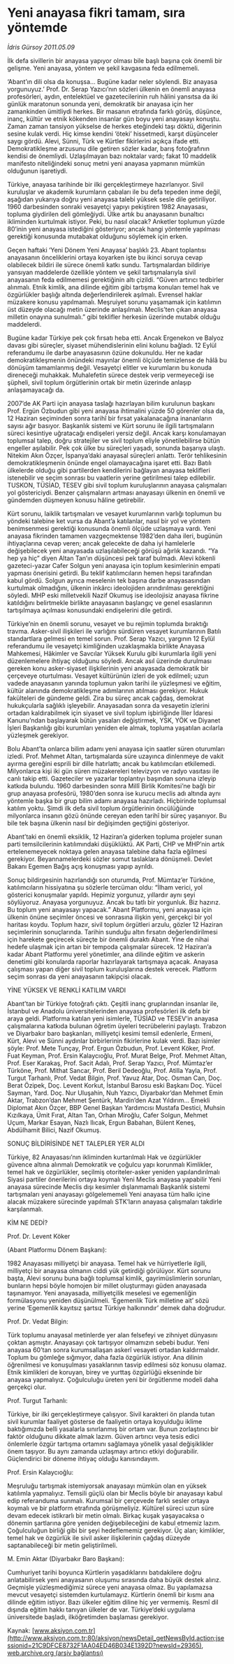# Yeni anayasa fikri tamam, sıra yöntemde

*İdris Gürsoy 2011.05.09*

<font class="agenda2NewsSpot">
 İlk defa sivillerin bir anayasa yapıyor olması bile başlı başına çok önemli bir gelişme. Yeni anayasa, yöntem ve şekil kavgasına feda edilmemeli.
</font>
<font class="newsDetail">
 <p>
  <p class="MsoNormal">
   ‘Abant’ın dili olsa da konuşsa... Bugüne kadar neler söylendi. Biz anayasa yorgunuyuz.’ Prof. Dr. Serap Yazıcı’nın sözleri ülkenin en önemli anayasa profesörleri, aydın, entelektüel ve gazetecilerinin ruh hâlini yansıtsa da iki günlük maratonun sonunda yeni, demokratik bir anayasa için her zamankinden ümitliydi herkes. Bir masanın etrafında farklı görüş, düşünce, inanç, kültür ve etnik kökenden insanlar gün boyu yeni anayasayı konuştu. Zaman zaman tansiyon yükselse de herkes eteğindeki taşı döktü, diğerinin sesine kulak verdi. Hiç kimse kendini ‘öteki’ hissetmedi, karşıt düşünceler saygı gördü. Alevi, Sünni, Türk ve Kürtler fikirlerini açıkça ifade etti. Demokratikleşme arzusunu dile getiren sözler kadar, barış fotoğrafının kendisi de önemliydi. Uzlaşılmayan bazı noktalar vardı; fakat 10 maddelik manifesto niteliğindeki sonuç metni yeni anayasa yapmanın mümkün olduğunun işaretiydi.
  </p>
  <p class="MsoNormal">
   Türkiye, anayasa tarihinde bir ilki gerçekleştirmeye hazırlanıyor. Sivil kuruluşlar ve akademik kurumların çabaları ile bu defa tepeden inme değil, aşağıdan yukarıya doğru yeni anayasa talebi yüksek sesle dile getiriliyor. 1960 darbesinden sonraki vesayetçi yapıyı pekiştiren 1982 Anayasası, topluma giydirilen deli gömleğiydi. Ülke artık bu anayasanın bunaltıcı ikliminden kurtulmak istiyor. Peki, bu nasıl olacak? Anketler toplumun yüzde 80’inin yeni anayasa istediğini gösteriyor; ancak hangi yöntemle yapılması gerektiği konusunda mutabakat olduğunu söylemek için erken.
  </p>
  <p class="MsoNormal">
   Geçen haftaki ‘Yeni Dönem Yeni Anayasa’ başlıklı 23. Abant toplantısı anayasanın önceliklerini ortaya koyarken işte bu ikinci soruya cevap olabilecek bildiri ile sürece önemli katkı sundu. Tartışmalardan bildiriye yansıyan maddelerde özellikle yöntem ve şekil tartışmalarıyla sivil anayasanın feda edilmemesi gerektiğinin altı çizildi. “Güven artırıcı tedbirler alınmalı. Etnik kimlik, ana dilinde eğitim gibi tartışma konuları temel hak ve özgürlükler başlığı altında değerlendirilerek aşılmalı. Evrensel haklar müzakere konusu yapılmamalı. Meşruiyet sorunu yaşamamak için katılımın üst düzeyde olacağı metin üzerinde anlaşılmalı. Meclis’ten çıkan anayasa milletin onayına sunulmalı.” gibi teklifler herkesin üzerinde mutabık olduğu maddelerdi.
  </p>
  <p class="MsoNormal">
   Bugüne kadar Türkiye pek çok fırsatı heba etti. Ancak Ergenekon ve Balyoz davası gibi süreçler, siyaset mühendislerinin elini kolunu bağladı. 12 Eylül referandumu ile darbe anayasasının özüne dokunuldu. Her ne kadar demokratikleşmenin önündeki mayınlar önemli ölçüde temizlense de hâlâ bu dönüşüm tamamlanmış değil. Vesayetçi elitler ve kurumların bu konuda direneceği muhakkak. Muhalefetin sürece destek verip vermeyeceği ise şüpheli, sivil toplum örgütlerinin ortak bir metin üzerinde anlaşıp anlaşamayacağı da.
   <span>
   </span>
  </p>
  <p class="MsoNormal">
   2007’de AK Parti için anayasa taslağı hazırlayan bilim kurulunun başkanı Prof. Ergün Özbudun gibi yeni anayasa ihtimalini yüzde 50 görenler olsa da, 12 Haziran seçiminden sonra tarihî bir fırsat yakalanacağına inananların sayısı ağır basıyor. Başkanlık sistemi ve Kürt sorunu ile ilgili tartışmaların süreci kesintiye uğratacağı endişeleri yersiz değil. Ancak karşı konulamayan toplumsal talep, doğru stratejiler ve sivil toplum eliyle yönetilebilirse bütün engeller aşılabilir. Pek çok ülke bu süreçleri yaşadı, sonunda başarıya ulaştı. Nitekim Akın Özçer, İspanya’daki anayasal süreçleri anlattı. Terör tehlikesinin demokratikleşmenin önünde engel olamayacağına işaret etti. Bazı Batılı ülkelerde olduğu gibi partilerden kendilerini bağlayan anayasa teklifleri istenebilir ve seçim sonrası bu vaatlerin yerine getirilmesi talep edilebilir. TUSKON, TÜSİAD, TESEV gibi sivil toplum kuruluşlarının anayasa çalışmaları yol göstericiydi. Benzer çalışmaların artması anayasayı ülkenin en önemli ve gündemden düşmeyen konusu hâline getirebilir.
  </p>
  <p class="MsoNormal">
   Kürt sorunu, laiklik tartışmaları ve vesayet kurumlarının varlığı toplumun bu yöndeki talebine ket vursa da Abant’a katılanlar, nasıl bir yol ve yöntem benimsenmesi gerektiği konusunda önemli ölçüde uzlaşmaya vardı. Yeni anayasa fikrinden tamamen vazgeçmektense 1982’den daha ileri, bugünün ihtiyaçlarına cevap veren; ancak gelecekte de daha iyi hamlelerle değişebilecek yeni anayasada uzlaşılabileceği görüşü ağırlık kazandı. “Ya hep ya hiç” diyen Altan Tan’ın düşüncesi pek taraf bulmadı. Alevi kökenli gazeteci-yazar Cafer Solgun yeni anayasa için toplum kesimlerinin empati yapması önerisini getirdi. Bu teklif katılımcıların hemen hepsi tarafından kabul gördü. Solgun ayrıca meselenin tek başına darbe anayasasından kurtulmak olmadığını, ülkenin inkârcı ideolojiden arındırılması gerektiğini söyledi. MHP eski milletvekili Nazif Okumuş ise ideolojisiz anayasa fikrine katıldığını belirtmekle birlikte anayasanın başlangıç ve genel esaslarının tartışılmaya açılması konusundaki endişelerini dile getirdi.
  </p>
  <p class="MsoNormal">
   Türkiye’nin en önemli sorunu, vesayet ve bu rejimin toplumda bıraktığı travma. Asker-sivil ilişkileri ile varlığını sürdüren vesayet kurumlarının Batılı standartlara gelmesi en temel sorun. Prof. Serap Yazıcı, yargının 12 Eylül referandumu ile vesayetçi kimliğinden uzaklaşmakla birlikte Anayasa Mahkemesi, Hâkimler ve Savcılar Yüksek Kurulu gibi kurumlarla ilgili yeni düzenlemelere ihtiyaç olduğunu söyledi. Ancak asıl üzerinde durulması gereken konu asker-siyaset ilişkilerinin yeni anayasada demokratik bir çerçeveye oturtulması. Vesayet kültürünün izleri de yok edilmeli; uzun vadede anayasanın yanında toplumun yakın tarihi ile yüzleşmesi ve eğitim, kültür alanında demokratikleşme adımlarının atılması gerekiyor. Hukuk fakülteleri de gündeme geldi. Zira bu süreç ancak çağdaş, demokrat hukukçularla sağlıklı işleyebilir. Anayasadan sonra da vesayetin izlerini ortadan kaldırabilmek için siyaset ve sivil toplum işbirliğinde İller İdaresi Kanunu’ndan başlayarak bütün yasaları değiştirmek, YSK, YÖK ve Diyanet İşleri Başkanlığı gibi kurumları yeniden ele almak, topluma yaşatılan acılarla yüzleşmek gerekiyor.
  </p>
  <p class="MsoNormal">
   Bolu Abant’ta onlarca bilim adamı yeni anayasa için saatler süren oturumları izledi. Prof. Mehmet Altan, tartışmalarda süre uzayınca dinlenmeye de vakit ayırma gereğini esprili bir dille hatırlattı; ancak bu katılımcıları etkilemedi. Milyonlarca kişi iki gün süren müzakereleri televizyon ve radyo vasıtası ile canlı takip etti. Gazeteciler ve yazarlar toplantıyı başından sonuna izleyip katkıda bulundu. 1960 darbesinden sonra Millî Birlik Komitesi’ne bağlı bir grup anayasa profesörü, 1980’den sonra ise kurucu meclis adı altında aynı yöntemle başka bir grup bilim adamı anayasa hazırladı. Hiçbirinde toplumsal katılım yoktu. Şimdi ilk defa sivil toplum örgütlerinin öncülüğünde milyonlarca insanın gözü önünde cereyan eden tarihî bir süreç yaşanıyor. Bu bile tek başına ülkenin nasıl bir değişimden geçtiğini gösteriyor.
  </p>
  <p class="MsoNormal">
   Abant’taki en önemli eksiklik, 12 Haziran’a giderken topluma projeler sunan parti temsilcilerinin katılımındaki düşüklüktü. AK Parti, CHP ve MHP’nin artık ertelenemeyecek noktaya gelen anayasa talebine daha fazla eğilmesi gerekiyor. Beyannamelerdeki sözler somut taslaklara dönüşmeli. Devlet Bakanı Egemen Bağış açış konuşması yapıp ayrıldı.
  </p>
  <p class="MsoNormal">
   Sonuç bildirgesinin hazırlandığı son oturumda, Prof. Mümtaz’er Türköne, katılımcıların hissiyatına şu sözlerle tercüman oldu: “İlham verici, yol gösterici konuşmalar yapıldı. Hepimiz yorgunuz, yıllardır aynı şeyi söylüyoruz. Anayasa yorgunuyuz. Ancak bu tatlı bir yorgunluk. Biz hazırız. Bu toplum yeni anayasayı yapacak.” Abant Platformu, yeni anayasa için ülkenin önüne seçimler öncesi ve sonrasına ilişkin yeni, gerçekçi bir yol haritası koydu. Toplum hazır, sivil toplum örgütleri arzulu, gözler 12 Haziran seçimlerinin sonuçlarında. Tarihin sunduğu altın fırsatın değerlendirilmesi için harekete geçirecek süreçte bir önemli duraktı Abant. Yine de nihai hedefe ulaşmak için artan bir tempoda çalışmalar sürecek. 12 Haziran’a kadar Abant Platformu yerel yönetimler, ana dilinde eğitim ve askerin denetimi gibi konularda raporlar hazırlayarak tartışmaya açacak. Anayasa çalışması yapan diğer sivil toplum kuruluşlarına destek verecek. Platform seçim sonrası da yeni anayasanın takipçisi olacak.
  </p>
  <p class="MsoNormal">
  </p>
  <p class="MsoNormal">
   YİNE YÜKSEK VE RENKLİ KATILIM VARDI
  </p>
  <p class="MsoNormal">
  </p>
  <p class="MsoNormal">
   Abant’tan bir Türkiye fotoğrafı çıktı. Çeşitli inanç gruplarından insanlar ile, İstanbul ve Anadolu üniversitelerinden anayasa profesörleri ilk defa bir araya geldi. Platforma katılan yeni isimlerle, TÜSİAD ve TESEV’in anayasa çalışmalarına katkıda bulunan öğretim üyeleri tecrübelerini paylaştı. Trabzon ve Diyarbakır baro başkanları, milliyetçi kesimi temsil edenlerle, Ermeni, Kürt, Alevi ve Sünni aydınlar birbirlerinin fikirlerine kulak verdi. Bazı isimler şöyle: Prof. Mete Tunçay, Prof. Ergun Özbudun, Prof. Levent Köker, Prof. Fuat Keyman, Prof. Ersin Kalaycıoğlu, Prof. Murat Belge, Prof. Mehmet Altan, Prof. Eser Karakaş, Prof. Sacit Adalı, Prof. Serap Yazıcı, Prof. Mümtaz’er Türköne, Prof. Mithat Sancar, Prof. Beril Dedeoğlu, Prof. Atilla Yayla, Prof. Turgut Tarhanlı, Prof. Vedat Bilgin, Prof. Yavuz Atar, Doç. Osman Can, Doç. Berat Özipek, Doç. Levent Korkut, İstanbul Barosu eski Başkanı Doç. Yücel Sayman, Yard. Doç. Nur Uluşahin, Nuh Yazıcı, Diyarbakır’dan Mehmet Emin Aktar, Trabzon’dan Mehmet Şentürk, Mardin’den Azat Yıldırım... Emekli Diplomat Akın Özçer, BBP Genel Başkan Yardımcısı Mustafa Destici, Muhsin Kızılkaya, Ümit Fırat, Altan Tan, Orhan Miroğlu, Cafer Solgun, Mehmet Uçum, Markar Esayan, Nazlı Ilıcak, Ergun Babahan, Bülent Keneş, Abdülhamit Bilici, Nazif Okumuş.
  </p>
  <p class="MsoNormal">
  </p>
  <p class="MsoNormal">
   SONUÇ BİLDİRİSİNDE NET TALEPLER YER ALDI
  </p>
  <p class="MsoNormal">
  </p>
  <p class="MsoNormal">
   <span>
   </span>
   Türkiye, 82 Anayasası’nın ikliminden kurtarılmalı
   <span>
   </span>
   Hak ve özgürlükler güvence altına alınmalı
   <span>
   </span>
   Demokratik ve çoğulcu yapı korunmalı
   <span>
   </span>
   Kimlikler, temel hak ve özgürlükler, seçilmiş otoriteler-asker yeniden yapılandırılmalı
   <span>
   </span>
   Siyasi partiler önerilerini ortaya koymalı
   <span>
   </span>
   Yeni Meclis anayasa yapabilir
   <span>
   </span>
   Yeni anayasa sürecinde Meclis dışı kesimler dışlanmamalı
   <span>
   </span>
   Başkanlık sistemi tartışmaları yeni anayasayı gölgelememeli
   <span>
   </span>
   Yeni anayasa tüm halkı içine alacak müzakere sürecinde yapılmalı
   <span>
   </span>
   STK’ların anayasa çalışmaları takdirle karşılanmalı.
  </p>
  <p class="MsoNormal">
  </p>
  <p class="MsoNormal">
   KİM NE DEDİ?
  </p>
  <p class="MsoNormal">
  </p>
  <p class="MsoNormal">
   Prof. Dr. Levent Köker
  </p>
  <p class="MsoNormal">
   (Abant Platformu Dönem Başkanı):
  </p>
  <p class="MsoNormal">
   1982 Anayasası milliyetçi bir anayasa. Temel hak ve hürriyetlerle ilgili, milliyetçi bir anayasa olmanın ciddi yük getirdiği görülüyor. Kürt sorunu başta, Alevi sorunu buna bağlı toplumsal kimlik, gayrimüslimlerin sorunları, bunların hepsi böyle homojen bir millet oluşturmayı güden anayasada taşınamıyor. Yeni anayasada, milliyetçilik meselesi ve egemenliğin formülasyonu yeniden düşünülmeli. ‘Egemenlik Türk milletine ait’ sözü yerine ‘Egemenlik kayıtsız şartsız Türkiye halkınındır’ demek daha doğrudur.
  </p>
  <p class="MsoNormal">
   Prof. Dr. Vedat Bilgin:
   <span>
   </span>
  </p>
  <p class="MsoNormal">
   Türk toplumu anayasal metinlerde yer alan felsefeyi ve zihniyet dünyasını çoktan aşmıştır. Anayasayı çok tartışıyor olmamızın sebebi budur. Yeni anayasa 60’tan sonra kurumsallaşan askerî vesayeti ortadan kaldırmalıdır. Toplum bu gömleğe sığmıyor, daha fazla özgürlük istiyor. Ana dilinin öğrenilmesi ve konuşulması yasaklarının tasvip edilmesi söz konusu olamaz. Etnik kimlikleri de koruyan, birey ve yurttaş özgürlüğü ekseninde bir anayasa yapmalıyız. Çoğulculuğu üreten yeni bir örgütlenme modeli daha gerçekçi olur.
  </p>
  <p class="MsoNormal">
   Prof. Turgut Tarhanlı:
  </p>
  <p class="MsoNormal">
   Türkiye, bir ilki gerçekleştirmeye çalışıyor. Sivil karakteri ön planda tutan sivil kurumlar faaliyet gösterse de faaliyetin ortaya koyulduğu iklime baktığımızda belli yasalarla sınırlanmış bir ortam var. Bunun zorlaştırıcı bir faktör olduğunu dikkate almak lazım. Güven artırıcı veya tesis edici önlemlerle özgür tartışma ortamını sağlamaya yönelik yasal değişiklikler önem taşıyor. Bu aynı zamanda uzlaşmayı artırıcı etkiyi doğurabilir. Güçlendirici bir döneme ihtiyaç olduğu kanısındayım.
  </p>
  <p class="MsoNormal">
   Prof. Ersin Kalaycıoğlu:
  </p>
  <p class="MsoNormal">
   Meşruluğu tartışmak istemiyorsak anayasayı mümkün olan en yüksek katılımla yapmalıyız. Temsili güçlü olan bir Meclis böyle bir anayasayı kabul edip referanduma sunmalı. Kurumsal bir çerçevede farklı sesler ortaya koymalı ve bir platform etrafında görüşmeliyiz. Kültürel süreci uzun süre devam edecek istikrarlı bir metin olmalı. Birkaç kuşak yaşayacaksa o dönemin şartlarına göre yeniden değişebileceğini de kabul etmemiz lazım. Çoğulculuğun birliği gibi bir şeyi hedeflememiz gerekiyor. Üç alan; kimlikler, temel hak ve özgürlük ile sivil asker ilişkilerinin çağdaş düzeyde saptanabileceği bir metin geliştirilmeli.
  </p>
  <p class="MsoNormal">
   M. Emin Aktar (Diyarbakır Baro Başkanı):
   <span>
   </span>
  </p>
  <p class="MsoNormal">
   Cumhuriyet tarihi boyunca Kürtlerin yaşadıklarını batıdakilere doğru anlatabilirsek yeni anayasanın oluşumu sırasında daha büyük destek alırız. Geçmişle yüzleşmediğimiz sürece yeni anayasa olmaz. Bu yapılamazsa mevcut vesayetçi sistemden kurtulamayız. Kürtlerin önemli bir kısmı ana dilinde eğitim istiyor. Bazı ülkeler eğitim diline hiç yer vermemiş. Resmî dil dışında eğitim hakkı tanıyan ülkeler de var. Türkiye’deki uygulama üniversitede başladı, ilköğretimden başlaması gerekiyor.
  </p>
 </p>
</font>

Kaynak: [www.aksiyon.com.tr](http://www.aksiyon.com.tr:80/aksiyon/newsDetail_getNewsById.action;jsessionid=21C9DFCE8732F1AA04ED46B034E1392D?newsId=29365), [web.archive.org (arşiv bağlantısı)](http://web.archive.org/web/20110513025127/http://www.aksiyon.com.tr:80/aksiyon/newsDetail_getNewsById.action;jsessionid=21C9DFCE8732F1AA04ED46B034E1392D?newsId=29365)
